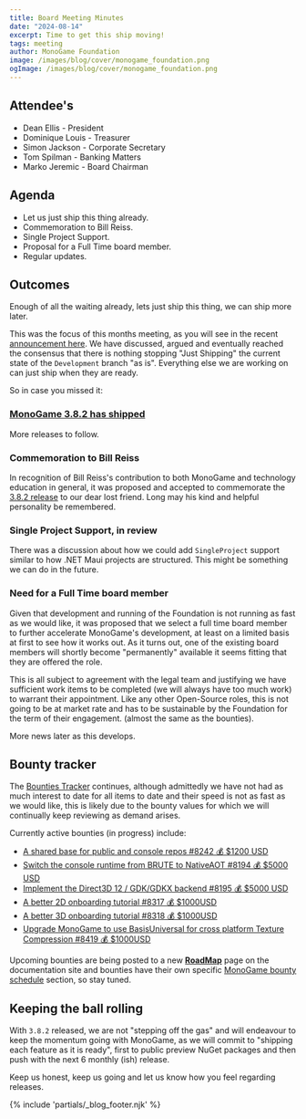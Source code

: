 ```yaml
---
title: Board Meeting Minutes
date: "2024-08-14"
excerpt: Time to get this ship moving!
tags: meeting
author: MonoGame Foundation
image: /images/blog/cover/monogame_foundation.png
ogImage: /images/blog/cover/monogame_foundation.png
---
```


## Attendee's

- Dean Ellis - President
- Dominique Louis - Treasurer
- Simon Jackson - Corporate Secretary
- Tom Spilman - Banking Matters
- Marko Jeremic - Board Chairman

## Agenda

- Let us just ship this thing already.
- Commemoration to Bill Reiss.
- Single Project Support.
- Proposal for a Full Time board member.
- Regular updates.

## Outcomes

Enough of all the waiting already, lets just ship this thing, we can ship more later.

This was the focus of this months meeting, as you will see in the recent [announcement here](./2024-08-16-monogame-382.md).  We have discussed, argued and eventually reached the consensus that there is nothing stopping "Just Shipping" the current state of the `Development` branch "as is".  Everything else we are working on can just ship when they are ready.

So in case you missed it:

### [MonoGame 3.8.2 has shipped](./2024-08-16-monogame-382.md)

More releases to follow.

### Commemoration to Bill Reiss

In recognition of Bill Reiss's contribution to both MonoGame and technology education in general, it was proposed and accepted to commemorate the [3.8.2 release](./2024-08-16-monogame-382.md) to our dear lost friend.  Long may his kind and helpful personality be remembered.

### Single Project Support, in review

There was a discussion about how we could add `SingleProject` support similar to how .NET Maui projects are structured. This might be something we can do in the future.

### Need for a Full Time board member

Given that development and running of the Foundation is not running as fast as we would like, it was proposed that we select a full time board member to further accelerate MonoGame's development, at least on a limited basis at first to see how it works out.  As it turns out, one of the existing board members will shortly become "permanently" available it seems fitting that they are offered the role.

This is all subject to agreement with the legal team and justifying we have sufficient work items to be completed (we will always have too much work) to warrant their appointment.  Like any other Open-Source roles, this is not going to be at market rate and has to be sustainable by the Foundation for the term of their engagement. (almost the same as the bounties).

More news later as this develops.

## Bounty tracker

The [Bounties Tracker](https://github.com/MonoGame/MonoGame/issues/8120) continues, although admittedly we have not had as much interest to date for all items to date and their speed is not as fast as we would like, this is likely due to the bounty values for which we will continually keep reviewing as demand arises.

Currently active bounties (in progress) include:

- [A shared base for public and console repos #8242 💰 $1200 USD](https://github.com/MonoGame/MonoGame/issues/8242)
- [Switch the console runtime from BRUTE to NativeAOT #8194 💰 $5000 USD](https://github.com/MonoGame/MonoGame/issues/8194)
- [Implement the Direct3D 12 / GDK/GDKX backend #8195 💰 $5000 USD](https://github.com/MonoGame/MonoGame/issues/8195)
- [A better 2D onboarding tutorial #8317 💰 $1000USD](https://github.com/MonoGame/MonoGame/issues/8317)
- [A better 3D onboarding tutorial #8318 💰 $1000USD](https://github.com/MonoGame/MonoGame/issues/8318)
- [Upgrade MonoGame to use BasisUniversal for cross platform Texture Compression #8419 💰 $1000USD](https://github.com/MonoGame/MonoGame/issues/8419)

Upcoming bounties are being posted to a new [**RoadMap**](https://docs.monogame.net/roadmap/) page on the documentation site and bounties have their own specific [MonoGame bounty schedule](https://docs.monogame.net/roadmap/#monogame-bounty-schedule) section, so stay tuned.

## Keeping the ball rolling

With `3.8.2` released, we are not "stepping off the gas" and will endeavour to keep the momentum going with MonoGame, as we will commit to "shipping each feature as it is ready", first to public preview NuGet packages and then push with the next 6 monthly (ish) release.

Keep us honest, keep us going and let us know how you feel regarding releases.

{% include 'partials/_blog_footer.njk' %}